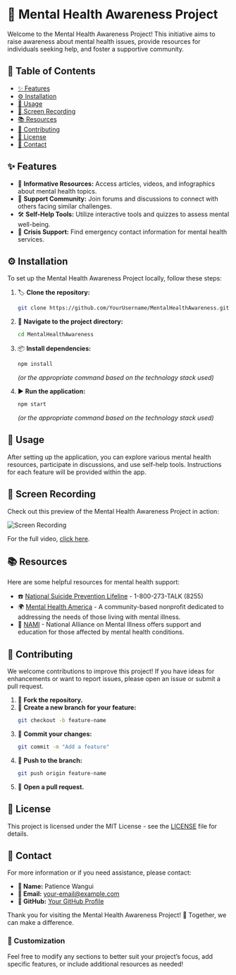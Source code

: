 # 🧠 Mental Health Awareness Project

Welcome to the Mental Health Awareness Project! This initiative aims to raise awareness about mental health issues, provide resources for individuals seeking help, and foster a supportive community.

## 📌 Table of Contents

- [✨ Features](#features)
- [⚙️ Installation](#installation)
- [📖 Usage](#usage)
- [🎥 Screen Recording](#screen-recording)
- [📚 Resources](#resources)
- [🤝 Contributing](#contributing)
- [📜 License](#license)
- [📩 Contact](#contact)

## ✨ Features

- 📄 **Informative Resources:** Access articles, videos, and infographics about mental health topics.
- 💬 **Support Community:** Join forums and discussions to connect with others facing similar challenges.
- 🛠 **Self-Help Tools:** Utilize interactive tools and quizzes to assess mental well-being.
- 🚨 **Crisis Support:** Find emergency contact information for mental health services.

## ⚙️ Installation

To set up the Mental Health Awareness Project locally, follow these steps:

1. 🏷 **Clone the repository:**
   ```bash
   git clone https://github.com/YourUsername/MentalHealthAwareness.git
   ```
2. 📂 **Navigate to the project directory:**
   ```bash
   cd MentalHealthAwareness
   ```
3. 📦 **Install dependencies:**
   ```bash
   npm install
   ```
   *(or the appropriate command based on the technology stack used)*

4. ▶️ **Run the application:**
   ```bash
   npm start
   ```
   *(or the appropriate command based on the technology stack used)*

## 📖 Usage

After setting up the application, you can explore various mental health resources, participate in discussions, and use self-help tools. Instructions for each feature will be provided within the app.

## 🎥 Screen Recording

Check out this preview of the Mental Health Awareness Project in action:

![Screen Recording](media/screen_recording_preview.gif)

For the full video, [click here](media/Screen%20Recording%202024-09-12%20171809.mp4).

## 📚 Resources

Here are some helpful resources for mental health support:

- ☎️ [National Suicide Prevention Lifeline](https://suicidepreventionlifeline.org) - 1-800-273-TALK (8255)
- 🌍 [Mental Health America](https://www.mhanational.org) - A community-based nonprofit dedicated to addressing the needs of those living with mental illness.
- 🏥 [NAMI](https://www.nami.org) - National Alliance on Mental Illness offers support and education for those affected by mental health conditions.

## 🤝 Contributing

We welcome contributions to improve this project! If you have ideas for enhancements or want to report issues, please open an issue or submit a pull request.

1. 🍴 **Fork the repository.**
2. 🌿 **Create a new branch for your feature:**
   ```bash
   git checkout -b feature-name
   ```
3. 📝 **Commit your changes:**
   ```bash
   git commit -m "Add a feature"
   ```
4. 🚀 **Push to the branch:**
   ```bash
   git push origin feature-name
   ```
5. 🔁 **Open a pull request.**

## 📜 License

This project is licensed under the MIT License - see the [LICENSE](LICENSE) file for details.

## 📩 Contact

For more information or if you need assistance, please contact:

- **👤 Name:** Patience Wangui
- **📧 Email:** [your-email@example.com](mailto:patience.cui.g@gmail.com)
- **🐙 GitHub:** [Your GitHub Profile](https://github.com/YourUsername)

Thank you for visiting the Mental Health Awareness Project! 💙 Together, we can make a difference.

### 🎨 Customization
Feel free to modify any sections to better suit your project’s focus, add specific features, or include additional resources as needed!

